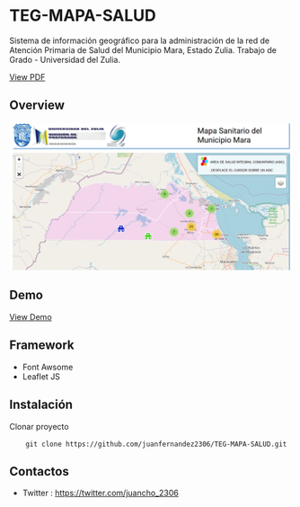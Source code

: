 # TEG-MAPA-SALUD
Sistema de información geográfico para la administración de la red de Atención Primaria de Salud del Municipio Mara, Estado Zulia.
Trabajo de Grado - Universidad del Zulia.

<a href="https://drive.google.com/file/d/1gkPXti_LChM5F73EMAtw6ND-1V5I3hak/view" target="_blank">View PDF</a>

## Overview

![Img overview project](img/overview.gif)

## Demo
<a targert="_blank" href="https://juanfernandez2306.github.io/TEG-MAPA-SALUD/">View Demo</a>

## Framework
- Font Awsome
- Leaflet JS

## Instalación
Clonar proyecto
```
	git clone https://github.com/juanfernandez2306/TEG-MAPA-SALUD.git
```
## Contactos
- Twitter : https://twitter.com/juancho_2306